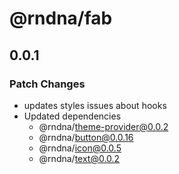 # @rndna/fab

## 0.0.1

### Patch Changes

- updates styles issues about hooks
- Updated dependencies
  - @rndna/theme-provider@0.0.2
  - @rndna/button@0.0.16
  - @rndna/icon@0.0.5
  - @rndna/text@0.0.2
